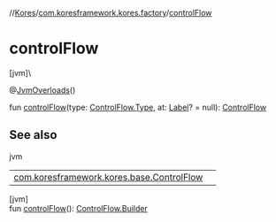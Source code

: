 //[Kores](../../index.md)/[com.koresframework.kores.factory](index.md)/[controlFlow](control-flow.md)

# controlFlow

[jvm]\

@[JvmOverloads](https://kotlinlang.org/api/latest/jvm/stdlib/kotlin.jvm/-jvm-overloads/index.html)()

fun [controlFlow](control-flow.md)(type: [ControlFlow.Type](../com.koresframework.kores.base/-control-flow/-type/index.md), at: [Label](../com.koresframework.kores.base/-label/index.md)? = null): [ControlFlow](../com.koresframework.kores.base/-control-flow/index.md)

## See also

jvm

| | |
|---|---|
| [com.koresframework.kores.base.ControlFlow](../com.koresframework.kores.base/-control-flow/index.md) |  |

[jvm]\
fun [controlFlow](control-flow.md)(): [ControlFlow.Builder](../com.koresframework.kores.base/-control-flow/-builder/index.md)
